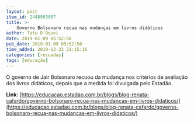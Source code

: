 ```yaml
---
layout: post
item_id: 2448903007
title: >-
    Governo Bolsonaro recua nas mudanças em livros didáticos
author: Tatu D'Oquei
date: 2019-01-09 05:52:50
pub_date: 2019-01-09 05:52:50
time_added: 2019-12-23 21:15:16
categories: [recuadas]
tags: [educação]
---
```


O governo de Jair Bolsonaro recuou da mudança nos critérios de avaliação dos livros didáticos, depois que a medida foi divulgada pelo Estadão.

**Link:** [https://educacao.estadao.com.br/blogs/blog-renata-cafardo/governo-bolsonaro-recua-nas-mudancas-em-livros-didaticos/](https://educacao.estadao.com.br/blogs/blog-renata-cafardo/governo-bolsonaro-recua-nas-mudancas-em-livros-didaticos/)

